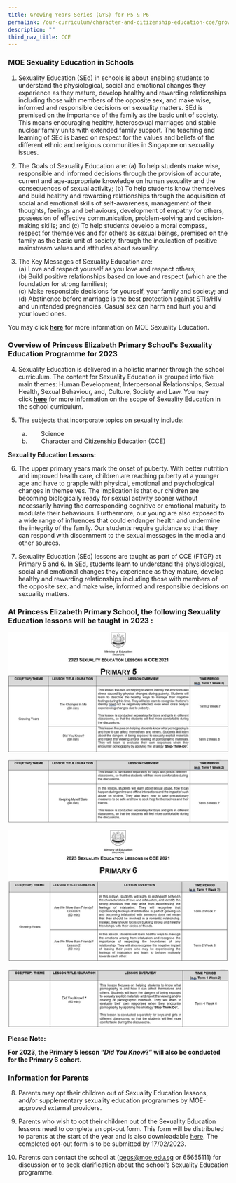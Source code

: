 ```yaml
---
title: Growing Years Series (GYS) for P5 & P6
permalink: /our-curriculum/character-and-citizenship-education-cce/growing-years-series-gys-for-p5-n-p6/
description: ""
third_nav_title: CCE
---
```

### MOE Sexuality Education in Schools ###

1. Sexuality Education (SEd) in schools is about enabling students to understand the physiological, social and emotional changes they experience as they mature, develop healthy and rewarding relationships including those with members of the opposite sex, and make wise, informed and responsible decisions on sexuality matters. SEd is premised on the importance of the family as the basic unit of society. This means encouraging healthy, heterosexual marriages and stable nuclear family units with extended family support. The teaching and learning of SEd is based on respect for the values and beliefs of the different ethnic and religious communities in Singapore on sexuality issues.

2. The Goals of Sexuality Education are:
(a)	To help students make wise, responsible and informed decisions through the provision of accurate, current and age-appropriate knowledge on human sexuality and the consequences of sexual activity;
(b)	To help students know themselves and build healthy and rewarding relationships through the acquisition of social and emotional skills of self-awareness, management of their thoughts, feelings and behaviours, development of empathy for others, possession of effective communication, problem-solving and decision-making skills; and
(c)	To help students develop a moral compass, respect for themselves and for others as sexual beings, premised on the family as the basic unit of society, through the inculcation of positive mainstream values and attitudes about sexuality. 

3. The Key Messages of Sexuality Education are: <br>
 (a)	Love and respect yourself as you love and respect others; <br>
 (b)	Build positive relationships based on love and respect (which are the foundation for strong families); <br>
 (c)	Make responsible decisions for yourself, your family and society; and <br>
(d)	Abstinence before marriage is the best protection against STIs/HIV and unintended pregnancies. Casual sex can harm and hurt you and your loved ones.

You may click [**here**](https://go.gov.sg/moe-sexuality-education) for more information on MOE Sexuality Education.

### Overview of Princess Elizabeth Primary School's Sexuality Education Programme for 2023 ###

4. Sexuality Education is delivered in a holistic manner through the school curriculum. The content for Sexuality Education is grouped into five main themes: Human Development, Interpersonal Relationships, Sexual Health, Sexual Behaviour, and, Culture, Society and Law.  You may click [**here**](https://go.gov.sg/moe-sexuality-education-scope) for more information on the scope of Sexuality Education in the school curriculum.

5. The subjects that incorporate topics on sexuality include:

        a.        Science <br>
        b.        Character and Citizenship Education (CCE)

**Sexuality Education Lessons:**

6. The upper primary years mark the onset of puberty. With better nutrition and improved health care, children are reaching puberty at a younger age and have to grapple with physical, emotional and psychological changes in themselves. The implication is that our children are becoming biologically ready for sexual activity sooner without necessarily having the corresponding cognitive or emotional maturity to modulate their behaviours. Furthermore, our young are also exposed to a wide range of influences that could endanger health and undermine the integrity of the family. Our students require guidance so that they can respond with discernment to the sexual messages in the media and other sources.

7. Sexuality Education (SEd) lessons are taught as part of CCE (FTGP) at Primary 5 and 6. In SEd, students learn to understand the physiological, social and emotional changes they experience as they mature, develop healthy and rewarding relationships including those with members of the opposite sex, and make wise, informed and responsible decisions on sexuality matters. <br>


### At Princess Elizabeth Primary School, the following Sexuality Education lessons will be taught in 2023 : ###

![](/images/2023%20CCE/Picture1.jpg)

![](/images/2023%20CCE/Picture2.jpg)

![](/images/2023%20CCE/Picture3_1.jpg)

![](/images/2023%20CCE/Picture4.jpg)

**Please Note:**

**For 2023, the Primary 5 lesson “_Did You Know_?” will also be conducted for the Primary 6 cohort.**

### **Information for Parents**

8. Parents may opt their children out of Sexuality Education lessons, and/or supplementary sexuality education programmes by MOE-approved external providers.

9. Parents who wish to opt their children out of the Sexuality Education lessons need to complete an opt-out form. This form will be distributed to parents at the start of the year and is also downloadable [here](/files/Parent%20Opt%20Out%20GYS%202022.pdf). The completed opt-out form is to be submitted by 17/02/2023.

10. Parents can contact the school at (peps@moe.edu.sg or 65655111) for discussion or to seek clarification about the school’s Sexuality Education programme.